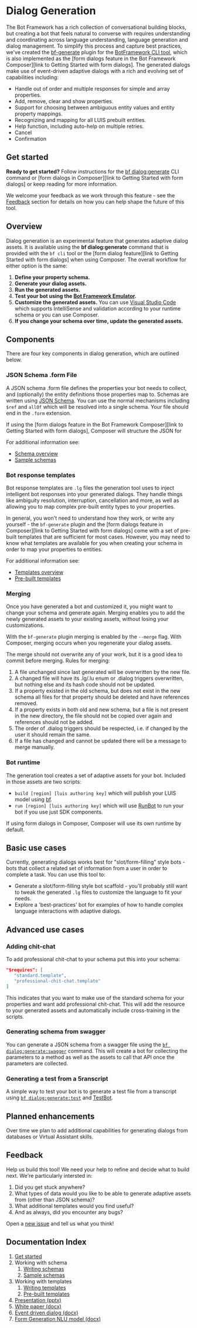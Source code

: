 # Dialog Generation

The Bot Framework has a rich collection of conversational building blocks, but
creating a bot that feels natural to converse with requires understanding and
coordinating across language understanding, language generation and dialog
management. To simplify this process and capture best practices, we've created
the [bf-generate][bf-generate] plugin for the [BotFramework CLI tool][bf], which is also implemented as the [form dialogs feature in the Bot Framework Composer][link to Getting Started with form dialogs]. The
generated dialogs make use of event-driven adaptive dialogs with a rich and
evolving set of capabilities including:

- Handle out of order and multiple responses for simple and array properties.
- Add, remove, clear and show properties.
- Support for choosing between ambiguous entity values and entity property mappings.
- Recognizing and mapping for all LUIS prebuilt entities.
- Help function, including auto-help on multiple retries.
- Cancel
- Confirmation

## Get started
**Ready to get started?** Follow instructions for the [bf dialog:generate][start] CLI command or [form dialogs in Composer][link to Getting Started with form dialogs] or keep reading for more information.

We welcome your feedback as we work through this feature - see the
[Feedback](#feedback) section for details on how you can help shape the future
of this tool.

## Overview

Dialog generation is an experimental feature that generates adaptive dialog assets. It is available using the **bf dialog:generate** command that is provided with the `bf cli` tool or the [form dialog feature][link to Getting Started with form dialogs] when using Composer. The overall workflow for either option is the same:

1. **Define your property schema.**
2. **Generate your dialog assets.**
3. **Run the generated assets.**
4. **Test your bot using the [Bot Framework Emulator][emulator].**
5. **Customize the generated assets.** You can use [Visual Studio Code][vscode] which
   supports IntelliSense and validation according to your runtime schema or you can use Composer.
6. **If you change your schema over time, update the generated assets.**

## Components

There are four key components in dialog generation, which are outlined below.

### JSON Schema .form File

A JSON schema .form file defines the properties your bot needs to collect, and
(optionally) the entity definitions those properties map to. Schemas are written
using [JSON Schema][JSONSchema]. You can use the normal mechanisms including
`$ref` and `allOf` which will be resolved into a single schema.  Your file
should end in the `.form` extension.

If using the [form dialogs feature in the Bot Framework Composer][link to Getting Started with form dialogs], Composer will structure the JSON for

For additional information see:

- [Schema overview][schema]
- [Sample schemas][sample-schemas]

### Bot response templates

Bot response templates are `.lg` files the generation tool uses to inject intelligent bot responses into
your generated dialogs. They handle things like ambiguity resolution,
interruption, cancellation and more, as well as allowing you to map complex
pre-built entity types to your properties.

In general, you won't need to understand how they work, or write any yourself -
the `bf-generate` plugin and the [form dialogs feature in Composer][link to Getting Started with form dialogs] come with a set of pre-built templates that are sufficient for most
cases. However, you may need to know what templates are available for you when
creating your schema in order to map your properties to entities.

For additional information see:

- [Templates overview][templates-overview]
- [Pre-built templates][templates]

### Merging

Once you have generated a bot and customized it, you might want to change your
schema and generate again. Merging enables you to add the newly generated assets to your existing assets, without losing your customizations.

With the `bf-generate` plugin merging is enabled by the `--merge` flag. With Composer, merging occurs when you regenerate your dialog assets.

The merge should not overwrite any of your work, but it is a good idea to commit before merging.
Rules for merging:
 1) A file unchanged since last generated will be overwritten by the new file.
 2) A changed file will have its .lg/.lu enum or .dialog triggers overwritten,
    but nothing else and its hash code should not be updated.
 3) If a property existed in the old schema, but does not exist in the new
    schema all files for that property should be deleted and have references
    removed.
 4) If a property exists in both old and new schema, but a file is not present
    in the new directory, the file should not be copied over again and
    references should not be added.
 5) The order of .dialog triggers should be respected, i.e. if changed by the
    user it should remain the same. 
 6) If a file has changed and cannot be updated there will be a message to merge
    manually.
    
### Bot runtime

The generation tool creates a set of adaptive assets for your bot.  Included in
those assets are two scripts:
* `build [region] [luis authoring key]` which will publish your LUIS model using
  [bf][bf].
* `run [region] [luis authoring key]` which will use [RunBot][runbot] to run
  your bot if you use just SDK components.

If using form dialogs in Composer, Composer will use its own runtime by default.

## Basic use cases

Currently, generating dialogs works best for "slot/form-filling" style bots -
bots that collect a related set of information from a user in order to complete
a task. You can use this tool to:

- Generate a slot/form-filling style bot scaffold - you'll probably still want
  to tweak the generated `.lg` files to customize the language to fit your
  needs.
- Explore a 'best-practices' bot for examples of how to handle complex language
  interactions with adaptive dialogs.


## Advanced use cases

### Adding chit-chat

To add professional chit-chat to your schema put this into your schema:
```json
"$requires": [
   "standard.template",
   "professional-chit-chat.template"
]
```
This indicates that you want to make use of the standard schema for your
properties and want add professional chit-chat.  This will add the resource to
your generated assets and automatically include cross-training in the scripts.

### Generating schema from swagger

You can generate a JSON schema from a swagger file using the [`bf
dialog:generate:swagger`](generator/packages/cli/readme.md#bf-dialoggenerateswagger-path) command. This will
create a bot for collecting the parameters to a method as well as the assets to
call that API once the parameters are collected.

### Generating a test from a 5ranscript
A simple way to test your bot is to generate a test file from a transcript using [`bf
dialog:generate:test`](generator/packages/cli/readme.md#bf-dialoggeneratetest-transcript-dialog) and [TestBot][TestBot].  

## Planned enhancements

Over time we plan to add additional capabilities for generating dialogs from
databases or Virtual Assistant skills.

## Feedback

Help us build this tool! We need your help to refine and decide what to build
next. We're particularly intersted in:

1. Did you get stuck anywhere?
1. What types of data would you like to be able to generate adaptive assets from (other than JSON schema)?
1. What additional templates would you find useful?
1. And as always, did you encounter any bugs?

Open a [new issue](https://github.com/microsoft/BotBuilder-Samples/issues/new/choose) and tell us what you think!

## Documentation Index

1. [Get started][start]
1. Working with schema
    1. [Writing schemas][schema]
    1. [Sample schemas][sample-schemas]
1. Working with templates
    1. [Writing templates][templates-overview]
    1. [Pre-built templates][templates]
1. [Presentation (pptx)](docs/2020%20Feb%20MVP%20Generated%20Dialogs.pptx)
1. [White paper (docx)](docs/Generating%20Dialogs%20from%20Schema,%20APIs%20and%20Databases.docx)
2. [Event driven dialog (docx)](docs/Event%20Driven%20Dialog.docx)
3. [Form Generation NLU model (docx)](docs/Form%20Generation%20NLU%20Model.docx)

[schema]:docs/bot-schema.md
[templates]:generator/packages/library/templates
[templates-overview]:docs/templates.md
[start]:docs/get-started.md
[JSONSchema]:https://json-schema.org/
[bf]:https://github.com/microsoft/botframework-cli
[myget]:https://botbuilder.myget.org/gallery
[runbot]:runbot/
[composer]:https://github.com/Microsoft/BotFramework-Composer
[vscode]:https://code.visualstudio.com/Download
[bf-generate]:generator/packages/cli/README.md
[bf]:https://github.com/microsoft/botframework-cli
[composer]:https://github.com/Microsoft/BotFramework-Composer
[sample-schemas]:docs/example-schemas
[luis-prebuilt]:https://docs.microsoft.com/azure/cognitive-services/LUIS/luis-reference-prebuilt-entities#english-american-entity-support
[emulator]:https://github.com/microsoft/BotFramework-Emulator
[TestBot]:TestBot/readme.md#
